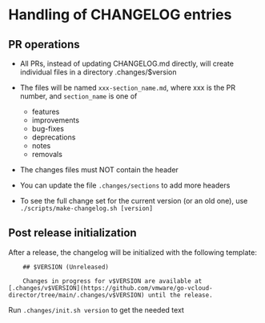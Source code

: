 # Handling of CHANGELOG entries

## PR operations

* All PRs, instead of updating CHANGELOG.md directly, will create individual files in a directory .changes/$version 
* The files will be named `xxx-section_name.md`, where xxx is the PR number, and `section_name` is one of 
    * features
    * improvements
    * bug-fixes
    * deprecations
    * notes
    * removals

* The changes files must NOT contain the header

* You can update the file `.changes/sections` to add more headers
* To see the full change set for the current version (or an old one), use `./scripts/make-changelog.sh [version]`


## Post release initialization
   
After a release, the changelog will be initialized with the following template:
 
```
    ## $VERSION (Unreleased)

    Changes in progress for v$VERSION are available at [.changes/v$VERSION](https://github.com/vmware/go-vcloud-director/tree/main/.changes/v$VERSION) until the release.
```

Run `.changes/init.sh version` to get the needed text
